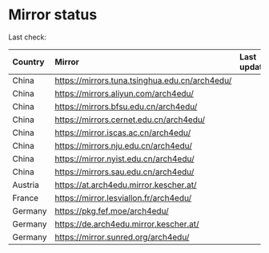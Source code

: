 <script src="./time.js"></script>
# Mirror status
Last check: <script type="text/javascript">localize(1736781885.5862315);</script>

|Country|Mirror|Last update|
|:------|:-----|:----------|
|China|https://mirrors.tuna.tsinghua.edu.cn/arch4edu/|<script type="text/javascript">localize(1736750703);</script>|
|China|https://mirrors.aliyun.com/arch4edu/|<script type="text/javascript">localize(1736750703);</script>|
|China|https://mirrors.bfsu.edu.cn/arch4edu/|<script type="text/javascript">localize(1736750703);</script>|
|China|https://mirrors.cernet.edu.cn/arch4edu/|<script type="text/javascript">localize(1736750703);</script>|
|China|https://mirror.iscas.ac.cn/arch4edu/|<script type="text/javascript">localize(1736707118);</script>|
|China|https://mirrors.nju.edu.cn/arch4edu/|<script type="text/javascript">localize(1736664048);</script>|
|China|https://mirror.nyist.edu.cn/arch4edu/|<script type="text/javascript">localize(1736750703);</script>|
|China|https://mirrors.sau.edu.cn/arch4edu/|<script type="text/javascript">localize(1731653531);</script>|
|Austria|https://at.arch4edu.mirror.kescher.at/|<script type="text/javascript">localize(1736750703);</script>|
|France|https://mirror.lesviallon.fr/arch4edu/|<script type="text/javascript">localize(1736750703);</script>|
|Germany|https://pkg.fef.moe/arch4edu/|<script type="text/javascript">localize(1736750703);</script>|
|Germany|https://de.arch4edu.mirror.kescher.at/|<script type="text/javascript">localize(1736750703);</script>|
|Germany|https://mirror.sunred.org/arch4edu/|<script type="text/javascript">localize(1736750703);</script>|

<script src="./tablefilter/tablefilter.js"></script>
<script src="./table.js"></script>